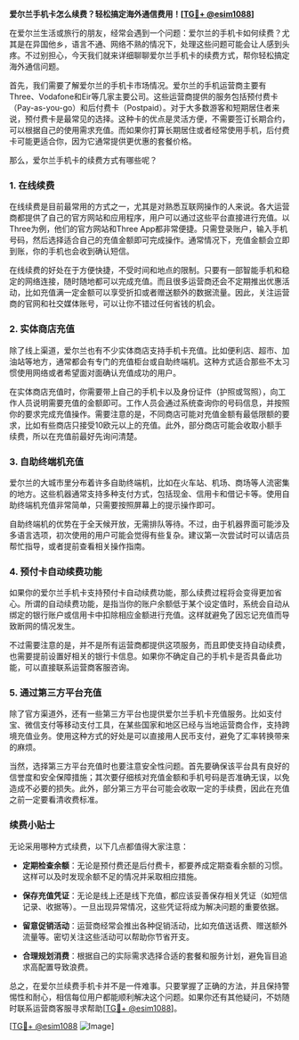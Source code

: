 **爱尔兰手机卡怎么续费？轻松搞定海外通信费用！[[TG💪+ @esim1088](https://t.me/s/esim1088)]**

在爱尔兰生活或旅行的朋友，经常会遇到一个问题：爱尔兰的手机卡如何续费？尤其是在异国他乡，语言不通、网络不熟的情况下，处理这些问题可能会让人感到头疼。不过别担心，今天我们就来详细聊聊爱尔兰手机卡的续费方式，帮你轻松搞定海外通信问题。

首先，我们需要了解爱尔兰的手机卡市场情况。爱尔兰的手机运营商主要有Three、Vodafone和Eir等几家主要公司。这些运营商提供的服务包括预付费卡（Pay-as-you-go）和后付费卡（Postpaid）。对于大多数游客和短期居住者来说，预付费卡是最常见的选择。这种卡的优点是灵活方便，不需要签订长期合约，可以根据自己的使用需求充值。而如果你打算长期居住或者经常使用手机，后付费卡可能更适合你，因为它通常提供更优惠的套餐价格。

那么，爱尔兰手机卡的续费方式有哪些呢？

### **1. 在线续费**

在线续费是目前最常用的方式之一，尤其是对熟悉互联网操作的人来说。各大运营商都提供了自己的官方网站和应用程序，用户可以通过这些平台直接进行充值。以Three为例，他们的官方网站和Three App都非常便捷。只需登录账户，输入手机号码，然后选择适合自己的充值金额即可完成操作。通常情况下，充值金额会立即到账，你的手机也会收到确认短信。

在线续费的好处在于方便快捷，不受时间和地点的限制。只要有一部智能手机和稳定的网络连接，随时随地都可以完成充值。而且很多运营商还会不定期推出优惠活动，比如充值满一定金额可以享受折扣或者赠送额外的数据流量。因此，关注运营商的官网和社交媒体账号，可以让你不错过任何省钱的机会。

### **2. 实体商店充值**

除了线上渠道，爱尔兰也有不少实体商店支持手机卡充值。比如便利店、超市、加油站等地方，通常都会有专门的充值柜台或自助终端机。这种方式适合那些不太习惯使用网络或者希望面对面确认充值成功的用户。

在实体商店充值时，你需要带上自己的手机卡以及身份证件（护照或驾照），向工作人员说明需要充值的金额即可。工作人员会通过系统查询你的号码信息，并按照你的要求完成充值操作。需要注意的是，不同商店可能对充值金额有最低限额的要求，比如有些商店只接受10欧元以上的充值。此外，部分商店可能会收取小额手续费，所以在充值前最好先询问清楚。

### **3. 自助终端机充值**

爱尔兰的大城市里分布着许多自助终端机，比如在火车站、机场、商场等人流密集的地方。这些机器通常支持多种支付方式，包括现金、信用卡和借记卡等。使用自助终端机充值非常简单，只需要按照屏幕上的提示操作即可。

自助终端机的优势在于全天候开放，无需排队等待。不过，由于机器界面可能涉及多语言选项，初次使用的用户可能会觉得有些复杂。建议第一次尝试时可以请店员帮忙指导，或者提前查看相关操作指南。

### **4. 预付卡自动续费功能**

如果你的爱尔兰手机卡支持预付卡自动续费功能，那么续费过程将会变得更加省心。所谓的自动续费功能，是指当你的账户余额低于某个设定值时，系统会自动从绑定的银行账户或信用卡中扣除相应金额进行充值。这样就避免了因忘记充值而导致断网的情况发生。

不过需要注意的是，并不是所有运营商都提供这项服务，而且即使支持自动续费，也需要提前设置好相关的银行卡信息。如果你不确定自己的手机卡是否具备此功能，可以直接联系运营商客服咨询。

### **5. 通过第三方平台充值**

除了官方渠道外，还有一些第三方平台也提供爱尔兰手机卡充值服务。比如支付宝、微信支付等移动支付工具，在某些国家和地区已经与当地运营商合作，支持跨境充值业务。使用这种方式的好处是可以直接用人民币支付，避免了汇率转换带来的麻烦。

当然，选择第三方平台充值时也要注意安全性问题。首先要确保该平台具有良好的信誉度和安全保障措施；其次要仔细核对充值金额和手机号码是否准确无误，以免造成不必要的损失。此外，部分第三方平台可能会收取一定的手续费，因此在充值之前一定要看清收费标准。

### **续费小贴士**

无论采用哪种方式续费，以下几点都值得大家注意：

- **定期检查余额**：无论是预付费还是后付费卡，都要养成定期查看余额的习惯。这样可以及时发现余额不足的情况并采取相应措施。
  
- **保存充值凭证**：无论是线上还是线下充值，都应该妥善保存相关凭证（如短信记录、收据等）。一旦出现异常情况，这些凭证将成为解决问题的重要依据。

- **留意促销活动**：运营商经常会推出各种促销活动，比如充值送话费、赠送额外流量等。密切关注这些活动可以帮助你节省开支。

- **合理规划消费**：根据自己的实际需求选择合适的套餐和服务计划，避免盲目追求高配置导致浪费。

总之，在爱尔兰续费手机卡并不是一件难事。只要掌握了正确的方法，并且保持警惕性和耐心，相信每位用户都能顺利解决这个问题。如果你还有其他疑问，不妨随时联系运营商客服寻求帮助[[TG💪+ @esim1088](https://t.me/s/esim1088)]。

[[TG💪+ @esim1088](https://t.me/s/esim1088) ![Image](https://i.postimg.cc/4NQfJmqS/Snipaste-2025-05-13-00-14-12.png)]